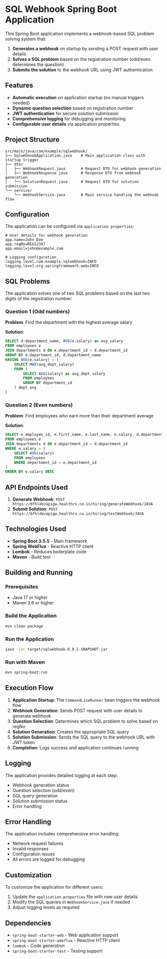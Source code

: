 # SQL Webhook Spring Boot Application

This Spring Boot application implements a webhook-based SQL problem solving system that:

1. **Generates a webhook** on startup by sending a POST request with user details
2. **Solves a SQL problem** based on the registration number (odd/even determines the question)
3. **Submits the solution** to the webhook URL using JWT authentication

## Features

- **Automatic execution** on application startup (no manual triggers needed)
- **Dynamic question selection** based on registration number
- **JWT authentication** for secure solution submission
- **Comprehensive logging** for debugging and monitoring
- **Configurable user details** via application properties

## Project Structure

```
src/main/java/com/example/sqlwebhook/
├── SqlwebhookApplication.java    # Main application class with startup trigger
├── dto/
│   ├── WebhookRequest.java       # Request DTO for webhook generation
│   ├── WebhookResponse.java      # Response DTO from webhook generation
│   └── SolutionRequest.java      # Request DTO for solution submission
└── service/
    └── WebhookService.java       # Main service handling the webhook flow
```

## Configuration

The application can be configured via `application.properties`:

```properties
# User details for webhook generation
app.name=John Doe
app.regNo=REG12347
app.email=john@example.com

# Logging configuration
logging.level.com.example.sqlwebhook=INFO
logging.level.org.springframework.web=INFO
```

## SQL Problems

The application solves one of two SQL problems based on the last two digits of the registration number:

### Question 1 (Odd numbers)
**Problem**: Find the department with the highest average salary

**Solution**:
```sql
SELECT d.department_name, AVG(e.salary) as avg_salary
FROM employees e
JOIN departments d ON e.department_id = d.department_id
GROUP BY d.department_id, d.department_name
HAVING AVG(e.salary) = (
    SELECT MAX(avg_dept_salary)
    FROM (
        SELECT AVG(salary) as avg_dept_salary
        FROM employees
        GROUP BY department_id
    ) dept_avg
)
```

### Question 2 (Even numbers)
**Problem**: Find employees who earn more than their department average

**Solution**:
```sql
SELECT e.employee_id, e.first_name, e.last_name, e.salary, d.department_name
FROM employees e
JOIN departments d ON e.department_id = d.department_id
WHERE e.salary > (
    SELECT AVG(salary)
    FROM employees
    WHERE department_id = e.department_id
)
ORDER BY e.salary DESC
```

## API Endpoints Used

1. **Generate Webhook**: `POST https://bfhldevapigw.healthrx.co.in/hiring/generateWebhook/JAVA`
2. **Submit Solution**: `POST https://bfhldevapigw.healthrx.co.in/hiring/testWebhook/JAVA`

## Technologies Used

- **Spring Boot 3.5.5** - Main framework
- **Spring WebFlux** - Reactive HTTP client
- **Lombok** - Reduces boilerplate code
- **Maven** - Build tool

## Building and Running

### Prerequisites
- Java 17 or higher
- Maven 3.6 or higher

### Build the Application
```bash
mvn clean package
```

### Run the Application
```bash
java -jar target/sqlwebhook-0.0.1-SNAPSHOT.jar
```

### Run with Maven
```bash
mvn spring-boot:run
```

## Execution Flow

1. **Application Startup**: The `CommandLineRunner` bean triggers the webhook flow
2. **Webhook Generation**: Sends POST request with user details to generate webhook
3. **Question Selection**: Determines which SQL problem to solve based on regNo
4. **Solution Generation**: Creates the appropriate SQL query
5. **Solution Submission**: Sends the SQL query to the webhook URL with JWT token
6. **Completion**: Logs success and application continues running

## Logging

The application provides detailed logging at each step:
- Webhook generation status
- Question selection (odd/even)
- SQL query generation
- Solution submission status
- Error handling

## Error Handling

The application includes comprehensive error handling:
- Network request failures
- Invalid responses
- Configuration issues
- All errors are logged for debugging

## Customization

To customize the application for different users:
1. Update the `application.properties` file with new user details
2. Modify the SQL queries in `WebhookService.java` if needed
3. Adjust logging levels as required

## Dependencies

- `spring-boot-starter-web` - Web application support
- `spring-boot-starter-webflux` - Reactive HTTP client
- `lombok` - Code generation
- `spring-boot-starter-test` - Testing support


